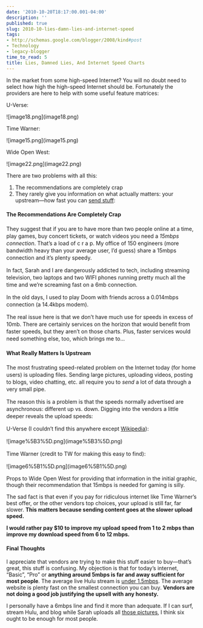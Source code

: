 ```yaml
---
date: '2010-10-20T18:17:00.001-04:00'
description: ''
published: true
slug: 2010-10-lies-damn-lies-and-internet-speed
tags:
- http://schemas.google.com/blogger/2008/kind#post
- Technology
- legacy-blogger
time_to_read: 5
title: Lies, Damned Lies, And Internet Speed Charts
---
```


<p>In the market from some high-speed Internet? You will no doubt need to select how high the high-speed Internet should be. Fortunately the providers are here to help with some useful feature matrices:</p>
<p>U-Verse:</p>
<p>![image18.png](image18.png)</p>
<p>Time Warner:</p>
<p>![image15.png](image15.png)</p>
<p>Wide Open West:</p>
<p>![image22.png](image22.png)</p>
<p>There are two problems with all this:</p>  <ol>   <li>The recommendations are completely crap </li>    <li>They rarely give you information on what actually matters: your upstream—how fast you can <a href="http://en.wikipedia.org/wiki/AT%26T_U-verse#U-verse_Internet">send stuff</a>: </li> </ol>  
<p><span class="Apple-style-span"><span class="Apple-style-span" style="line-height: 19px;"></span></span></p> <span class="Apple-style-span"><span class="Apple-style-span" style="line-height: 19px;">     <h4><span class="Apple-style-span"><span class="Apple-style-span" style="line-height: 19px;">The Recommendations Are Completely Crap</span></span></h4>    
<p><span class="Apple-style-span"><span class="Apple-style-span" style="line-height: 19px;"></span></span></p>    
<p>They suggest that if you are to have more than two people online at a time, play games, buy concert tickets, or watch videos you need a <em>15mbps connection</em>. That’s a load of c r a p. My office of 150 engineers (more bandwidth heavy than your average user, I’d guess) share a 15mbps connection and it’s plenty speedy. </p>    
<p>In fact, Sarah and I are dangerously addicted to tech, including streaming television, two laptops and two WIFI phones running pretty much all the time and we’re screaming fast on a 6mb connection. </p>    
<p>In the old days, I used to play Doom with friends across a 0.014mbps connection (a 14.4kbps modem).</p>    
<p>The real issue here is that we don’t have much use for speeds in excess of 10mb. There are certainly services on the horizon that would benefit from faster speeds, but they aren’t on those charts. Plus, faster services would need something else, too, which brings me to…</p>      <h4>What Really Matters Is Upstream</h4>    
<p>The most frustrating speed-related problem on the Internet today (for home users) is uploading files. Sending large pictures, uploading videos, posting to blogs, video chatting, etc. all require you to <em>send</em> a lot of data through a very small pipe.</p>    
<p>The reason this is a problem is that the speeds normally advertised are asynchronous: different up vs. down. Digging into the vendors a little deeper reveals the upload speeds:</p>    
<p>U-Verse (I couldn’t find this anywhere except <a href="http://en.wikipedia.org/wiki/AT%26T_U-verse#U-verse_Internet">Wikipedia</a>):</p>    
<p>![image%5B3%5D.png](image%5B3%5D.png)</p>    
<p>Time Warner (credit to TW for making this easy to find):</p>    
<p>![image6%5B1%5D.png](image6%5B1%5D.png)</p>   </span></span>
<p>Props to Wide Open West for providing that information in the initial graphic, though their recommendation that 15mbps is needed for gaming is silly.</p>
<p>The sad fact is that even if you pay for ridiculous internet like Time Warner’s best offer, or the other vendors top choices, your upload is still far, far slower. <strong>This matters because sending content goes at the slower upload speed.</strong></p>
<p><strong>I would rather pay $10 to improve my upload speed from 1 to 2 mbps than improve my download speed from 6 to 12 mbps. </strong></p>  <h4>Final Thoughts</h4>
<p>I appreciate that vendors are trying to make this stuff easier to buy—that’s great, this stuff is confusing. My objection is that for today’s internet, “Basic”, “Pro” or <strong>anything around 5mbps is far and away sufficient for most people</strong>. The average live Hulu stream is <a href="http://www.hulu.com/support/technical_faq#reqs">under 1.5mbps</a>. The average website is plenty fast on the smallest connection you can buy. <strong>Vendors are not doing a good job justifying the upsell with any honesty.</strong></p>
<p>I personally have a 6mbps line and find it more than adequate. If I can surf, stream Hulu, and blog while Sarah uploads all <a href="http://footedjammies.blogspot.com/">those pictures</a>, I think six ought to be enough for most people.</p>